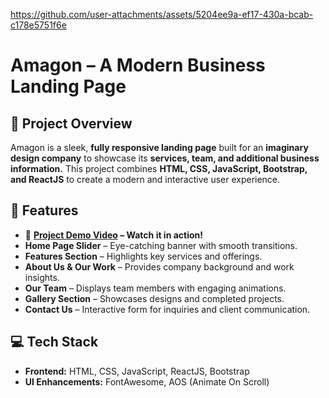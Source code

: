 
https://github.com/user-attachments/assets/5204ee9a-ef17-430a-bcab-c178e5751f6e
# Amagon – A Modern Business Landing Page  

## 🚀 Project Overview  
Amagon is a sleek, **fully responsive landing page** built for an **imaginary design company** to showcase its **services, team, and additional business information.** This project combines **HTML, CSS, JavaScript, Bootstrap, and ReactJS** to create a modern and interactive user experience.  

## 📌 Features  
- 🎥 **[Project Demo Video](*(https://github.com/user-attachments/assets/0ec16bce-6248-4c96-85c3-cf600d2c2d54)*) – Watch it in action!**   
- **Home Page Slider** – Eye-catching banner with smooth transitions.  
- **Features Section** – Highlights key services and offerings.  
- **About Us & Our Work** – Provides company background and work insights.  
- **Our Team** – Displays team members with engaging animations.  
- **Gallery Section** – Showcases designs and completed projects.  
- **Contact Us** – Interactive form for inquiries and client communication.  

## 💻 Tech Stack  
- **Frontend:** HTML, CSS, JavaScript, ReactJS, Bootstrap  
- **UI Enhancements:** FontAwesome, AOS (Animate On Scroll)  

